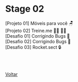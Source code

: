<h1>Stage 02</h1>
<a href="./projeto01" style="text-decoration:none;">[Projeto 01] Móveis para você 🪑</a> <br>
<a href="./projeto02" style="text-decoration:none;">[Projeto 02] Treine.me 🏃‍♂️ 🏋️‍♂️</a> <br>
<a href="./desafios/corrigindo_bugs_01" style="text-decoration:none;">[Desafio 01] Corrigindo Bugs 🔧</a> <br>
<a href="./desafios/corrigindo_bugs_02" style="text-decoration:none;">[Desafio 02] Corrigindo Bugs 🔧</a> <br>
<a href="./desafios/semantica_e_acessibilidade" style="text-decoration:none;">[Desafio 03] Rocket.sect 🔒</a> <br>

<br><br>

<a href="../../README.md">Voltar</a>
